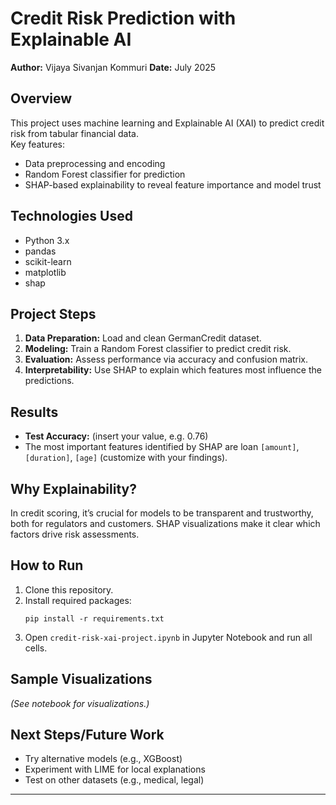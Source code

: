 # Credit Risk Prediction with Explainable AI

**Author:** Vijaya Sivanjan Kommuri 
**Date:** July 2025

## Overview

This project uses machine learning and Explainable AI (XAI) to predict credit risk from tabular financial data.  
Key features:
- Data preprocessing and encoding
- Random Forest classifier for prediction
- SHAP-based explainability to reveal feature importance and model trust

## Technologies Used
- Python 3.x
- pandas
- scikit-learn
- matplotlib
- shap

## Project Steps

1. **Data Preparation:** Load and clean GermanCredit dataset.
2. **Modeling:** Train a Random Forest classifier to predict credit risk.
3. **Evaluation:** Assess performance via accuracy and confusion matrix.
4. **Interpretability:** Use SHAP to explain which features most influence the predictions.

## Results

- **Test Accuracy:** (insert your value, e.g. 0.76)
- The most important features identified by SHAP are loan `[amount]`, `[duration]`, `[age]` (customize with your findings).

## Why Explainability?

In credit scoring, it’s crucial for models to be transparent and trustworthy, both for regulators and customers. SHAP visualizations make it clear which factors drive risk assessments.

## How to Run

1. Clone this repository.
2. Install required packages:
    ```
    pip install -r requirements.txt
    ```
3. Open `credit-risk-xai-project.ipynb` in Jupyter Notebook and run all cells.

## Sample Visualizations

_(See notebook for visualizations.)_

## Next Steps/Future Work

- Try alternative models (e.g., XGBoost)
- Experiment with LIME for local explanations
- Test on other datasets (e.g., medical, legal)

---
